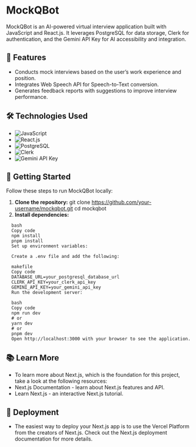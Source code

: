 # MockQBot

MockQBot is an AI-powered virtual interview application built with JavaScript and React.js. It leverages PostgreSQL for data storage, Clerk for authentication, and the Gemini API Key for AI accessibility and integration.

## 🚀 Features

- Conducts mock interviews based on the user’s work experience and position.
- Integrates Web Speech API for Speech-to-Text conversion.
- Generates feedback reports with suggestions to improve interview performance.

## 🛠️ Technologies Used

- ![JavaScript](https://img.shields.io/badge/-JavaScript-yellow)
- ![React.js](https://img.shields.io/badge/-React.js-blue)
- ![PostgreSQL](https://img.shields.io/badge/-PostgreSQL-blue)
- ![Clerk](https://img.shields.io/badge/-Clerk-purple)
- ![Gemini API Key](https://img.shields.io/badge/-Gemini%20API%20Key-orange)

## 🏁 Getting Started

Follow these steps to run MockQBot locally:

1. **Clone the repository:**
   git clone https://github.com/your-username/mockqbot.git
   cd mockqbot
2. **Install dependencies:**
  ```
    bash
    Copy code
    npm install
    pnpm install
    Set up environment variables:

    Create a .env file and add the following:

    makefile
    Copy code
    DATABASE_URL=your_postgresql_database_url
    CLERK_API_KEY=your_clerk_api_key
    GEMINI_API_KEY=your_gemini_api_key
    Run the development server:

    bash
    Copy code
    npm run dev
    # or
    yarn dev
    # or
    pnpm dev
    Open http://localhost:3000 with your browser to see the application.
```

## 📚 Learn More

- To learn more about Next.js, which is the foundation for this project, take a look at the following resources:
- Next.js Documentation - learn about Next.js features and API.
- Learn Next.js - an interactive Next.js tutorial.
## 🚀 Deployment
- The easiest way to deploy your Next.js app is to use the Vercel Platform from the creators of Next.js. Check out the Next.js deployment documentation for more details.
